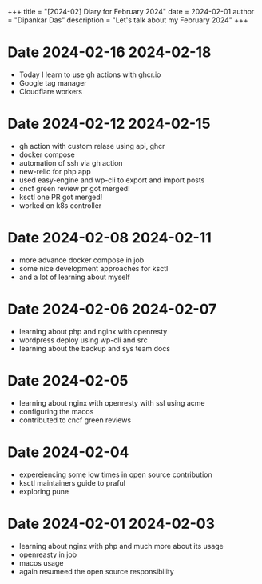 +++
title = "[2024-02] Diary for February 2024"
date = 2024-02-01
author = "Dipankar Das"
description = "Let's talk about my February 2024"
+++

# Date 2024-02-16 2024-02-18
* Today I learn to use gh actions with ghcr.io
* Google tag manager
* Cloudflare workers

# Date 2024-02-12 2024-02-15
* gh action with custom relase using api, ghcr
* docker compose
* automation of ssh via gh action
* new-relic for php app
* used easy-engine and wp-cli to export and import posts
* cncf green review pr got merged!
* ksctl one PR got merged!
* worked on k8s controller

# Date 2024-02-08 2024-02-11
* more advance docker compose in job
* some nice development approaches for ksctl
* and a lot of learning about myself

# Date 2024-02-06 2024-02-07
* learning about php and nginx with openresty
* wordpress deploy using wp-cli and src
* learning about the backup and sys team docs

# Date 2024-02-05
* learning about nginx with openresty with ssl using acme
* configuring the macos
* contributed to cncf green reviews

# Date 2024-02-04
* expereiencing some low times in open source contribution
* ksctl maintainers guide to praful
* exploring pune

# Date 2024-02-01 2024-02-03
* learning about nginx with php and much more about its usage
* openreasty in job
* macos usage
* again resumeed the open source responsibility
